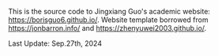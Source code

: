 This is the source code to Jingxiang Guo's academic website: https://borisguo6.github.io/. Website template borrowed from https://jonbarron.info/ and https://zhenyuwei2003.github.io/.

Last Update: Sep.27th, 2024
